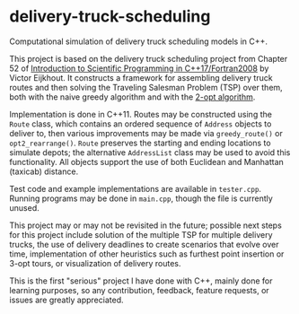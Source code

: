 # delivery-truck-scheduling
Computational simulation of delivery truck scheduling models in C++.

This project is based on the delivery truck scheduling project from Chapter 52 of [Introduction to Scientific Programming in C++17/Fortran2008](https://theartofhpc.com/) by Victor Eijkhout. It constructs a framework for assembling delivery truck routes and then solving the Traveling Salesman Problem (TSP) over them, both with the naive greedy algorithm and with the [2-opt algorithm](https://en.wikipedia.org/wiki/2-opt).

Implementation is done in C++11. Routes may be constructed using the `Route` class, which contains an ordered sequence of `Address` objects to deliver to, then various improvements may be made via `greedy_route()` or `opt2_rearrange()`. `Route` preserves the starting and ending locations to simulate depots; the alternative `AddressList` class may be used to avoid this functionality. All objects support the use of both Euclidean and Manhattan (taxicab) distance.

Test code and example implementations are available in `tester.cpp`. Running programs may be done in `main.cpp`, though the file is currently unused.

This project may or may not be revisited in the future; possible next steps for this project include solution of the multiple TSP for multiple delivery trucks, the use of delivery deadlines to create scenarios that evolve over time, implementation of other heuristics such as furthest point insertion or 3-opt tours, or visualization of delivery routes.

This is the first "serious" project I have done with C++, mainly done for learning purposes, so any contribution, feedback, feature requests, or issues are greatly appreciated.
